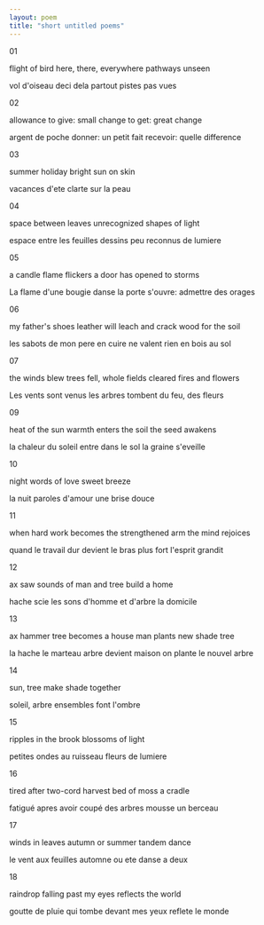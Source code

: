 ```yaml
---
layout: poem
title: "short untitled poems"
---
```


01

flight of bird
here, there, everywhere
pathways unseen

vol d'oiseau
deci dela partout
pistes pas vues

02

allowance
to give: small change
to get: great change

argent de poche
donner: un petit fait
recevoir: quelle difference

03

summer holiday
bright sun on skin

vacances d'ete
clarte sur la peau

04

space between leaves
unrecognized shapes
of light

espace entre les feuilles
dessins peu reconnus
de lumiere

05

a candle flame flickers
a door has opened
to storms

La flame d'une bougie danse
la porte s'ouvre: admettre
des orages

06

my father's shoes
leather will leach and crack
wood for the soil

les sabots de mon pere
en cuire ne valent rien
en bois au sol

07

the winds blew
trees fell, whole fields cleared
fires and flowers

Les vents sont venus
les arbres tombent
du feu, des fleurs

09

heat of the sun
warmth enters the soil
the seed awakens

la chaleur du soleil
entre dans le sol
la graine s'eveille

10

night
words of love
sweet breeze

la nuit
paroles d'amour
une brise douce

11

when hard work
becomes the strengthened arm
the mind rejoices

quand le travail dur
devient le bras plus fort
l'esprit grandit

12

ax saw
sounds of man and tree
build a home

hache scie
les  sons d'homme et d'arbre
la domicile

13

ax hammer
tree becomes a house
man plants new shade tree

la hache le marteau
arbre devient maison
on plante le nouvel arbre

14

sun, tree
make shade together

soleil, arbre
ensembles font l'ombre

15

ripples in the brook
blossoms of light

petites ondes
au ruisseau
fleurs de lumiere

16

tired
after two-cord harvest
bed of moss
a cradle

fatigué
apres avoir coupé des arbres
mousse un berceau

17

winds in leaves
autumn or summer
tandem dance

le vent aux feuilles
automne ou ete
danse a deux

18

raindrop
falling past my eyes
reflects the world

goutte de pluie
qui tombe devant mes yeux
reflete le monde
